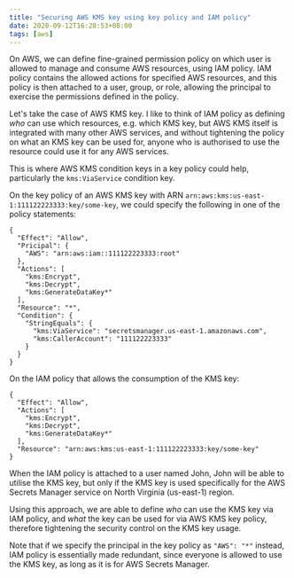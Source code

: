 ```yaml
---
title: "Securing AWS KMS key using key policy and IAM policy"
date: 2020-09-12T16:28:53+08:00
tags: [aws]
---
```

On AWS, we can define fine-grained permission policy on which user is allowed to manage and consume AWS resources, using IAM policy. IAM policy contains the allowed actions for specified AWS resources, and this policy is then attached to a user, group, or role, allowing the principal to exercise the permissions defined in the policy.

Let's take the case of AWS KMS key. I like to think of IAM policy as defining *who* can use which resources, e.g. which KMS key, but AWS KMS itself is integrated with many other AWS services, and without tightening the policy on what an KMS key can be used for, anyone who is authorised to use the resource could use it for any AWS services.

This is where AWS KMS condition keys in a key policy could help, particularly the `kms:ViaService` condition key.

On the key policy of an AWS KMS key with ARN `arn:aws:kms:us-east-1:111122223333:key/some-key`, we could specify the following in one of the policy statements:

```
{
  "Effect": "Allow",
  "Pricipal": {
    "AWS": "arn:aws:iam::111122223333:root"
  },
  "Actions": [
    "kms:Encrypt",
    "kms:Decrypt",
    "kms:GenerateDataKey*"
  ],
  "Resource": "*",
  "Condition": {
    "StringEquals": {
      "kms:ViaService": "secretsmanager.us-east-1.amazonaws.com",
      "kms:CallerAccount": "111122223333"
    }
  }
}
```

On the IAM policy that allows the consumption of the KMS key:

```
{
  "Effect": "Allow",
  "Actions": [
    "kms:Encrypt",
    "kms:Decrypt",
    "kms:GenerateDataKey*"
  ],
  "Resource": "arn:aws:kms:us-east-1:111122223333:key/some-key"
}
```

When the IAM policy is attached to a user named John, John will be able to utilise the KMS key, but only if the KMS key is used specifically for the AWS Secrets Manager service on North Virginia (us-east-1) region.

Using this approach, we are able to define *who* can use the KMS key via IAM policy, and *what* the key can be used for via AWS KMS key policy, therefore tightening the security control on the KMS key usage.

Note that if we specify the principal in the key policy as `"AWS": "*"` instead, IAM policy is essentially made redundant, since everyone is allowed to use the KMS key, as long as it is for AWS Secrets Manager.
